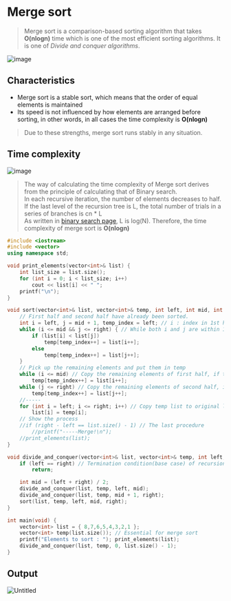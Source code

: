 # Merge sort
>Merge sort is a comparison-based sorting algorithm that takes **O(nlogn)** time which is one of the most efficient sorting algorithms. It is one of *Divide and conquer algorithms*.<br>

![image](https://user-images.githubusercontent.com/67142421/149567895-7ef189fb-abcd-4430-bf6a-5cef1dd9ea8f.png)

## Characteristics
* Merge sort is a stable sort, which means that the order of equal elements is maintained
* Its speed is not influenced by how elements are arranged before sorting, in other words, in all cases the time complexity is **O(nlogn)**
>Due to these strengths, merge sort runs stably in any situation.

## Time complexity
![image](https://user-images.githubusercontent.com/67142421/158380312-a1b7a32a-5230-4ae7-b50b-f9d47e2dbdb8.png)

>The way of calculating the time complexity of Merge sort derives from the principle of calculating that of Binary search.<br>
>In each recursive iteration, the number of elements decreases to half. If the last level of the recursion tree is L, the total number of trials in a series of branches is cn * L<br>
>As written in [binary search page](https://github.com/vacu9708/Algorithm/tree/main/Searching%20algorithm/Binary%20search), L is log(N). 
>Therefore, the time complexity of merge sort is **O(nlogn)**

~~~c++
#include <iostream>
#include <vector>
using namespace std;

void print_elements(vector<int>& list) {
	int list_size = list.size();
	for (int i = 0; i < list_size; i++)
		cout << list[i] << " ";
	printf("\n");
}

void sort(vector<int>& list, vector<int>& temp, int left, int mid, int right) { // Sort elements in ascending order
	// First half and second half have already been sorted.
	int i = left, j = mid + 1, temp_index = left; // i : index in 1st half / j : index in 2nd half
	while (i <= mid && j <= right) { // While both i and j are within 1st half and 2nd half
		if (list[i] < list[j])
			temp[temp_index++] = list[i++];
		else
			temp[temp_index++] = list[j++];
	}
	// Pick up the remaining elements and put them in temp
	while (i <= mid) // Copy the remaining elements of first half, if there are any
		temp[temp_index++] = list[i++];
	while (j <= right) // Copy the remaining elements of second half, if there are any
		temp[temp_index++] = list[j++];
	//-----
	for (int i = left; i <= right; i++) // Copy temp list to original list(Merging)
		list[i] = temp[i];
	// Show the process
	//if (right - left == list.size() - 1) // The last procedure
		//printf("-----Merge!\n");
	//print_elements(list);
}

void divide_and_conquer(vector<int>& list, vector<int>& temp, int left, int right) {
	if (left == right) // Termination condition(base case) of recursion
		return;

	int mid = (left + right) / 2;
	divide_and_conquer(list, temp, left, mid);
	divide_and_conquer(list, temp, mid + 1, right);
	sort(list, temp, left, mid, right);
}

int main(void) {
	vector<int> list = { 8,7,6,5,4,3,2,1 };
	vector<int> temp(list.size()); // Essential for merge sort
	printf("Elements to sort : "); print_elements(list);
	divide_and_conquer(list, temp, 0, list.size() - 1);
}
~~~

## Output
![Untitled](https://user-images.githubusercontent.com/67142421/149567500-2f875e4e-c74e-4f25-b498-3ec84f0937b2.png)
